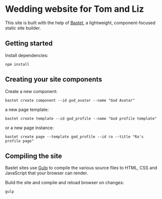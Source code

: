 Wedding website for Tom and Liz
===============================

This site is built with the help of [Bastet](https://github.com/itsravenous/bastet), a lightweight, component-focused static site builder.

## Getting started
Install dependencies:

`npm install`

## Creating your site components
Create a new component:

`bastet create component --id god_avatar --name "God Avatar"`

a new page template:

`bastet create template --id god_profile --name "God profile template"`

or a new page instance:

`bastet create page --template god_profile --id ra --title "Ra's profile page"`

## Compiling the site
Bastet sites use [Gulp](http://gulpjs.com/) to compile the various source files to HTML, CSS and JavaScript that your browser can render.

Build the site and compile and reload browser on changes:

`gulp`
